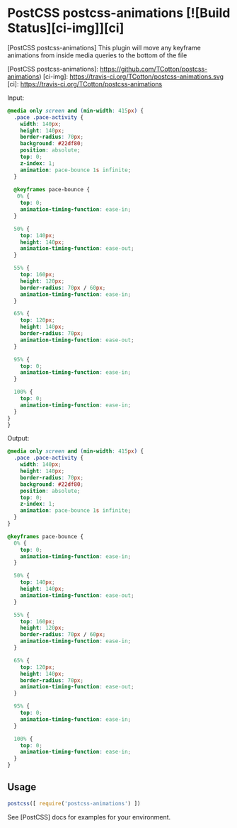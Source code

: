 # PostCSS postcss-animations [![Build Status][ci-img]][ci]

[PostCSS postcss-animations] This plugin will move any keyframe animations from inside media queries to the bottom of the file

[PostCSS postcss-animations]: https://github.com/TCotton/postcss-animations)
[ci-img]: https://travis-ci.org/TCotton/postcss-animations.svg
[ci]: https://travis-ci.org/TCotton/postcss-animations

Input:

```css
@media only screen and (min-width: 415px) {
  .pace .pace-activity {
    width: 140px;
    height: 140px;
    border-radius: 70px;
    background: #22df80;
    position: absolute;
    top: 0;
    z-index: 1;
    animation: pace-bounce 1s infinite;
  }
  
  @keyframes pace-bounce {
   0% {
    top: 0;
    animation-timing-function: ease-in;
  }

  50% {
    top: 140px;
    height: 140px;
    animation-timing-function: ease-out;
  }

  55% {
    top: 160px;
    height: 120px;
    border-radius: 70px / 60px;
    animation-timing-function: ease-in;
  }

  65% {
    top: 120px;
    height: 140px;
    border-radius: 70px;
    animation-timing-function: ease-out;
  }

  95% {
    top: 0;
    animation-timing-function: ease-in;
  }

  100% {
    top: 0;
    animation-timing-function: ease-in;
  }
}
}
```

Output:

```css
@media only screen and (min-width: 415px) {
  .pace .pace-activity {
    width: 140px;
    height: 140px;
    border-radius: 70px;
    background: #22df80;
    position: absolute;
    top: 0;
    z-index: 1;
    animation: pace-bounce 1s infinite;
  }
}

@keyframes pace-bounce {
  0% {
    top: 0;
    animation-timing-function: ease-in;
  }

  50% {
    top: 140px;
    height: 140px;
    animation-timing-function: ease-out;
  }

  55% {
    top: 160px;
    height: 120px;
    border-radius: 70px / 60px;
    animation-timing-function: ease-in;
  }

  65% {
    top: 120px;
    height: 140px;
    border-radius: 70px;
    animation-timing-function: ease-out;
  }

  95% {
    top: 0;
    animation-timing-function: ease-in;
  }

  100% {
    top: 0;
    animation-timing-function: ease-in;
  }
}
```

## Usage

```js
postcss([ require('postcss-animations') ])
```

See [PostCSS] docs for examples for your environment.